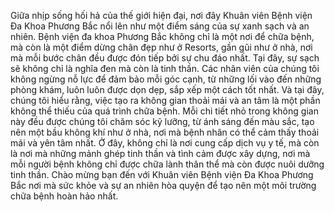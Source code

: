 Giữa nhịp sống hối hả của thế giới hiện đại, nơi đây Khuân viên Bệnh viện Đa Khoa Phương Bắc nổi lên như một điểm sáng của sự xanh sạch và an nhiên.
Bệnh viện đa khoa Phương Bắc không chỉ là một nơi để chữa bệnh, mà còn là một điểm dừng chân đẹp như ở Resorts, gần gũi như ở nhà, nơi mà mỗi bước chân đều được đón tiếp bởi sự chu đáo nhất.
Tại đây, sự sạch sẽ không chỉ là nghĩa đen mà còn là tinh thần. Các nhân viên của chúng tôi không ngừng nỗ lực để đảm bảo mỗi góc cạnh, từ những lối vào đến những phòng khám, luôn luôn được dọn dẹp, sắp xếp một cách tốt nhất.
Và tại đây, chúng tôi hiểu rằng, việc tạo ra không gian thoải mái và an tâm là một phần không thể thiếu của quá trình chữa bệnh. Mỗi chi tiết nhỏ trong không gian này đều được chúng tôi chăm sóc kỹ lưỡng, từ ánh sáng đến màu sắc, tạo nên một bầu không khí như ở nhà, nơi mà bệnh nhân có thể cảm thấy thoải mái và yên tâm nhất.
Ở đây, không chỉ là nơi cung cấp dịch vụ y tế, mà còn là nơi mà những mảnh ghép tinh thần và tình cảm được xây dựng, nơi mà mỗi người bệnh không chỉ được chữa lành thân thể mà còn được nuôi dưỡng tinh thần.
Chào mừng bạn đến với Khuân viên Bệnh viện Đa Khoa Phương Bắc nơi mà sức khỏe và sự an nhiên hòa quyện để tạo nên một môi trường chữa bệnh hoàn hảo nhất.

